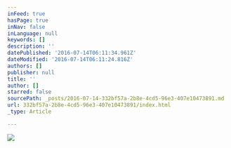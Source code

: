 ```yaml
---
inFeed: true
hasPage: true
inNav: false
inLanguage: null
keywords: []
description: ''
datePublished: '2016-07-14T06:11:34.961Z'
dateModified: '2016-07-14T06:11:24.816Z'
authors: []
publisher: null
title: ''
author: []
starred: false
sourcePath: _posts/2016-07-14-332bf57a-2b8e-4cd5-96e3-407e10473891.md
url: 332bf57a-2b8e-4cd5-96e3-407e10473891/index.html
_type: Article

---
```

![](https://the-grid-user-content.s3-us-west-2.amazonaws.com/a58f97e1-168c-45bc-a2c7-9179c04fe7ae.jpg)